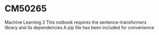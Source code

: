 # CM50265
Machine Learning 2
This notbook requires the sentence-transformers library and its dependencies
A pip file has been included for convenience